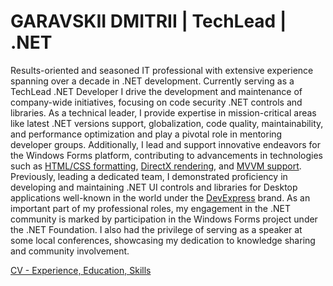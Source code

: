 # GARAVSKII DMITRII | TechLead | .NET

Results-oriented and seasoned IT professional with extensive experience spanning over a decade in .NET development. Currently serving as a TechLead .NET Developer I drive the development and maintenance of company-wide initiatives, focusing on code security .NET controls and libraries. As a technical leader, I provide expertise in mission-critical areas like latest .NET versions support, globalization, code quality, maintainability, and performance optimization and play a pivotal role in mentoring developer groups. Additionally, I lead and support innovative endeavors for the Windows Forms platform, contributing to advancements in technologies such as [HTML/CSS formatting](https://www.devexpress.com/winforms/html-css/), [DirectX rendering](https://www.devexpress.com/winforms/directx/), and [MVVM support](https://community.devexpress.com/blogs/winforms/archive/2022/11/28/devexpress-mvvm-framework-for-winforms.aspx). Previously, leading a dedicated team, I demonstrated proficiency in developing and maintaining .NET UI controls and libraries for Desktop applications well-known in the world under the [DevExpress](https://www.devexpress.com/) brand. As an important part of my professional roles, my engagement in the .NET community is marked by participation in the Windows Forms project under the .NET Foundation. I also had the privilege of serving as a speaker at some local conferences, showcasing my dedication to knowledge sharing and community involvement.

[CV - Experience, Education, Skills](Experience.md)
